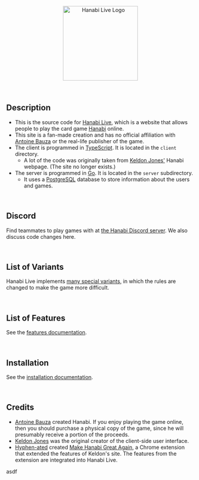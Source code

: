 <p align="center">
  <img src="https://github.com/Zamiell/hanabi-live/raw/master/public/img/logos/2.png" height=200 alt="Hanabi Live Logo" title="Hanabi Live Logo">
</p>
<br />

## Description

* This is the source code for [Hanabi Live](http://hanabi.live/), which is a website that allows people to play the card game [Hanabi](https://boardgamegeek.com/boardgame/98778/hanabi) online.
* This site is a fan-made creation and has no official affiliation with [Antoine Bauza](https://en.wikipedia.org/wiki/Antoine_Bauza) or the real-life publisher of the game.
* The client is programmed in [TypeScript](https://www.typescriptlang.org/). It is located in the `client` directory.
  * A lot of the code was originally taken from [Keldon Jones'](http://keldon.net/) Hanabi webpage. (The site no longer exists.)
* The server is programmed in [Go](https://golang.org/). It is located in the `server` subdirectory.
  * It uses a [PostgreSQL](https://www.postgresql.org/) database to store information about the users and games.

<br />

## Discord

Find teammates to play games with at [the Hanabi Discord server](https://discord.gg/FADvkJp). We also discuss code changes here.

<br />

## List of Variants

Hanabi Live implements [many special variants](https://github.com/Zamiell/hanabi-live/tree/master/docs/VARIANTS.md), in which the rules are changed to make the game more difficult.

<br />

## List of Features

See the [features documentation](https://github.com/Zamiell/hanabi-live/tree/master/docs/FEATURES.md).

<br />

## Installation

See the [installation documentation](https://github.com/Zamiell/hanabi-live/tree/master/docs/INSTALL.md).

<br />

## Credits

* [Antoine Bauza](https://en.wikipedia.org/wiki/Antoine_Bauza) created Hanabi. If you enjoy playing the game online, then you should purchase a physical copy of the game, since he will presumably receive a portion of the proceeds.
* [Keldon Jones](http://keldon.net/) was the original creator of the client-side user interface.
* [Hyphen-ated](https://github.com/Hyphen-ated/) created [Make Hanabi Great Again](https://github.com/Hyphen-ated/MakeHanabiGreatAgain), a Chrome extension that extended the features of Keldon's site. The features from the extension are integrated into Hanabi Live.

asdf
